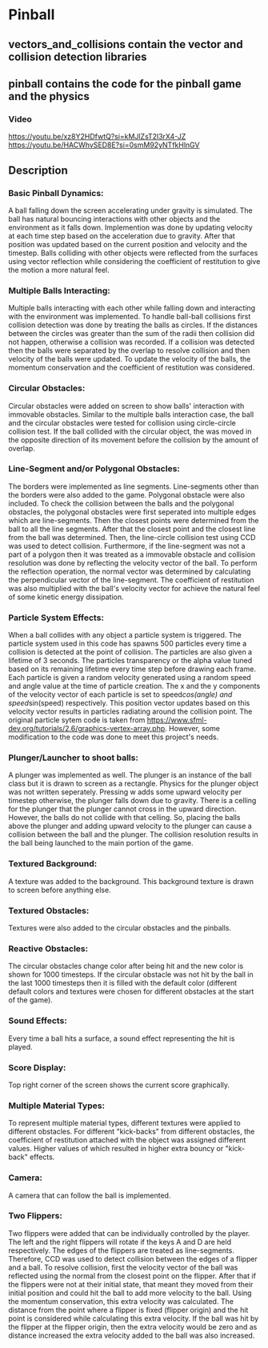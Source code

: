 # Pinball
## vectors_and_collisions contain the vector and collision detection libraries
## pinball contains the code for the pinball game and the physics

### Video
https://youtu.be/xz8Y2HDfwtQ?si=kMJlZsT2l3rX4-JZ
https://youtu.be/HACWhvSED8E?si=0smM92yNTfkHlnGV

## Description
### Basic Pinball Dynamics: 
A ball falling down the screen accelerating under gravity is simulated. The ball has natural bouncing interactions with other objects and the environment as it falls down. Implemention was done by updating velocity at each time step based on the acceleration due to gravity. After that position was updated based on the current position and velocity and the timestep. Balls colliding with other objects were reflected from the surfaces using vector reflection while considering the coefficient of restitution to give the motion a more natural feel.

### Multiple Balls Interacting: 
Multiple balls interacting with each other while falling down and interacting with the environment was implemented. To handle ball-ball collisions first collision detection was done by treating the balls as circles. If the distances between the circles was greater than the sum of the radii then collision did not happen, otherwise a collision was recorded. If a collision was detected then the balls were separated by the overlap to resolve collision and then velocity of the balls were updated. To update the velocity of the balls, the momentum conservation and the coefficient of restitution was considered.

### Circular Obstacles: 
Circular obstacles were added on screen to show balls' interaction with immovable obstacles. Similar to the multiple balls interaction case, the ball and the circular obstacles were tested for collision using circle-circle collision test. If the ball collided with the circular object, the was moved in the opposite direction of its movement before the collision by the amount of overlap.

### Line-Segment and/or Polygonal Obstacles: 
The borders were implemented as line segments. Line-segments other than the borders were also added to the game. Polygonal obstacle were also included. To check the collision between the balls and the polygonal obstacles, the polygonal obstacles were first seperated into multiple edges which are line-segments. Then the closest points were determined from the ball to all the line segments. After that the closest point and the closest line from the ball was determined. Then, the line-circle collision test using CCD was used to detect collision. Furthermore, if the line-segment was not a part of a polygon then it was treated as a immovable obstacle and collision resolution was done by reflecting the velocity vector of the ball. To perform the reflection operation, the normal vector was determined by calculating the perpendicular vector of the line-segment. The coefficient of restitution was also multiplied with the ball's velocity vector for achieve the natural feel of some kinetic energy dissipation.

### Particle System Effects: 
When a ball collides with any object a particle system is triggered. The particle system used in this code has spawns 500 particles every time a collision is detected at the point of collision. The particles are also given a lifetime of 3 seconds. The particles transparency or the alpha value tuned based on its remaining lifetime every time step before drawing each frame.  Each particle is given a random velocity generated using a random speed and angle value at the time of particle creation. The x and the y components of the velocity vector of each particle is set to speed*cos(angle) and speed*sin(speed) respectively. This position vector updates based on this velocity vector results in particles radiating around the collision point. The original particle sytem code is taken from https://www.sfml-dev.org/tutorials/2.6/graphics-vertex-array.php. However, some modification to the code was done to meet this project's needs.

### Plunger/Launcher to shoot balls: 
A plunger was implemented as well. The plunger is an instance of the ball class but it is drawn to screen as a rectangle. Physics for the plunger object was not written seperately. Pressing w adds some upward velocity per timestep otherwise, the plunger falls down due to gravity. There is a celling for the plunger that the plunger cannot cross in the upward direction. However, the balls do not collide with that celling. So, placing the balls above the plunger and adding upward velocity to the plunger can cause a collision between the ball and the plunger. The collision resolution results in the ball being launched to the main portion of the game.

### Textured Background: 
A texture was added to the background. This background texture is drawn to screen before anything else.

### Textured Obstacles: 
Textures were also added to the circular obstacles and the pinballs.

### Reactive Obstacles: 
The circular obstacles change color after being hit and the new color is shown for 1000 timesteps. If the circular obstacle was not hit by the ball in the last 1000 timesteps then it is filled with the default color (different default colors and textures were chosen for different obstacles at the start of the game).

### Sound Effects: 
Every time a ball hits a surface, a sound effect representing the hit is played.

### Score Display: 
Top right corner of the screen shows the current score graphically.

### Multiple Material Types: 
To represent multiple material types, different textures were applied to different obstacles. For different "kick-backs" from different obstacles, the coefficient of restitution attached with the object was assigned different values. Higher values of which resulted in higher extra bouncy or "kick-back" effects.

### Camera: 
A camera that can follow the ball is implemented.

### Two Flippers: 
Two flippers were added that can be individually controlled by the player. The left and the right flippers will rotate if the keys A and D are held respectively. The edges of the flippers are treated as line-segments. Therefore, CCD was used to detect collision between the edges of a flipper and a ball. To resolve collision, first the velocity vector of the ball was reflected using the normal from the closest point on the flipper. After that if the flippers were not at their initial state, that meant they moved from their initial position and could hit the ball to add more velocity to the ball. Using the momentum conservation, this extra velocity was calculated. The distance from the point where a flipper is fixed (flipper origin) and the hit point is considered while calculating this extra velocity. If the ball was hit by the flipper at the flipper origin, then the extra velocity would be zero and as distance increased the extra velocity added to the ball was also increased.
